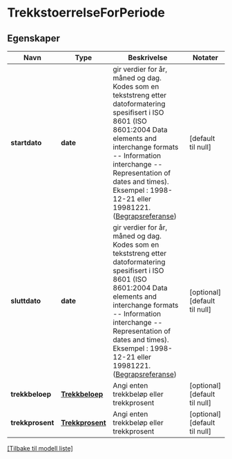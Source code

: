 # TrekkstoerrelseForPeriode

## Egenskaper

| Navn             | Type                                | Beskrivelse                                                                                                                                                                                                                                                                                                                                                              | Notater                       |
|------------------|-------------------------------------|--------------------------------------------------------------------------------------------------------------------------------------------------------------------------------------------------------------------------------------------------------------------------------------------------------------------------------------------------------------------------|-------------------------------|
| **startdato**    | **date**                            | gir verdier for år, måned og dag. Kodes som en tekststreng etter datoformatering spesifisert i  ISO 8601 (ISO 8601:2004 Data elements and interchange formats -- Information interchange -- Representation of dates and times). Eksempel : 1998-12-21 eller 19981221. ([Begrapsreferanse](https://data.skatteetaten.no/begrep/20b52aed-9fe1-11e5-a9f8-e4115b280940&#39)) | [default til null]            |
| **sluttdato**    | **date**                            | gir verdier for år, måned og dag. Kodes som en tekststreng etter datoformatering spesifisert i  ISO 8601 (ISO 8601:2004 Data elements and interchange formats -- Information interchange -- Representation of dates and times). Eksempel : 1998-12-21 eller 19981221. ([Begrapsreferanse](https://data.skatteetaten.no/begrep/20b52aed-9fe1-11e5-a9f8-e4115b280940&#39)) | [optional] [default til null] |
| **trekkbeloep**  | [**Trekkbeloep**](Trekkbeloep.md)   | Angi enten trekkbeløp eller trekkprosent                                                                                                                                                                                                                                                                                                                                 | [optional] [default til null] |
| **trekkprosent** | [**Trekkprosent**](Trekkprosent.md) | Angi enten trekkbeløp eller trekkprosent                                                                                                                                                                                                                                                                                                                                 | [optional] [default til null] |

[[Tilbake til modell liste]](../index.md)

